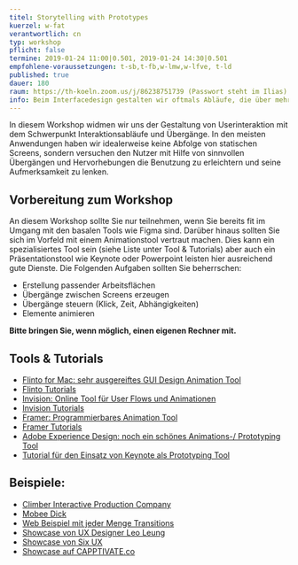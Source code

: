 ```yaml
---
titel: Storytelling with Prototypes
kuerzel: w-fat
verantwortlich: cn
typ: workshop
pflicht: false
termine: 2019-01-24 11:00|0.501, 2019-01-24 14:30|0.501
empfohlene-voraussetzungen: t-sb,t-fb,w-lmw,w-lfve, t-ld
published: true
dauer: 180
raum: https://th-koeln.zoom.us/j/86238751739 (Passwort steht im Ilias)|https://th-koeln.zoom.us/j/86238751739
info: Beim Interfacedesign gestalten wir oftmals Abläufe, die über mehrere Screens gehen. Was gibt es hier zu beachten?
---
```


In diesem Workshop widmen wir uns der Gestaltung von Userinteraktion mit dem Schwerpunkt Interaktionsabläufe und Übergänge. In den meisten Anwendungen haben wir idealerweise keine Abfolge von statischen Screens, sondern versuchen den Nutzer mit Hilfe von sinnvollen Übergängen und Hervorhebungen die Benutzung zu erleichtern und seine Aufmerksamkeit zu lenken.

## Vorbereitung zum Workshop

An diesem Workshop sollte Sie nur teilnehmen, wenn Sie bereits fit im Umgang mit den basalen Tools wie Figma sind. Darüber hinaus sollten Sie sich im Vorfeld mit einem Animationstool vertraut machen. Dies kann ein spezialisiertes Tool sein (siehe Liste unter Tool & Tutorials) aber auch ein Präsentationstool wie Keynote oder Powerpoint leisten hier ausreichend gute Dienste. Die Folgenden Aufgaben sollten Sie beherrschen:
- Erstellung passender Arbeitsflächen
- Übergänge zwischen Screens erzeugen
- Übergänge steuern (Klick, Zeit, Abhängigkeiten)
- Elemente animieren

**Bitte bringen Sie, wenn möglich, einen eigenen Rechner mit.**


## Tools & Tutorials
- [Flinto for Mac: sehr ausgereiftes GUI Design Animation Tool](https://www.flinto.com)
- [Flinto Tutorials](https://www.flinto.com/tutorial_videos)
- [Invision: Online Tool für User Flows und Animationen](https://www.invisionapp.com/)
- [Invision Tutorials](https://support.invisionapp.com/hc/en-us/categories/115000098263)
- [Framer: Programmierbares Animation Tool](https://framer.com/)
- [Framer Tutorials](https://framer.com/getstarted/guide/)
- [Adobe Experience Design: noch ein schönes Animations-/ Prototyping Tool](http://www.adobe.com/de/products/experience-design.html)
- [Tutorial für den Einsatz von Keynote als Prototyping Tool](https://www.smashingmagazine.com/2015/08/animating-in-keynote/)

<!--## Material & Input
- [Download der Workshop Slides als PDF](../../download/workshop-flow-and-transition/workshop-flow-and-transition.pdf)
- [Creating Usability with Motion: The UX in Motion Manifesto](https://medium.com/ux-in-motion/creating-usability-with-motion-the-ux-in-motion-manifesto-a87a4584ddc)
- [Google Motion Guidelines](https://material.io/guidelines/motion/material-motion.html)
- [Übersicht gängiger Easings](http://easings.net/de)
- [Artikel aus dem Smashing Magazine zu Transistions](https://www.smashingmagazine.com/2013/10/smart-transitions-in-user-experience-design/)
- [Enhance Your User Experience with Animated Transitions](https://medium.com/yummygum-journal/enhance-your-user-experience-with-animated-transitions-a30267ca376c)
- [Landingpage zum Thema Transitions auf uxdesign.cc](https://uxdesign.cc/ui-inspiration-b019453058d7)
- [Material Icons](https://material.io/icons/)
- [Brand Icons](https://www.smashingmagazine.com/2013/03/free-brand-icons-color-style-guides-icons/#download-the-set-for-free)-->

## Beispiele:
- [Climber Interactive Production Company](http://www.climber.io/)
- [Mobee Dick](http://mobeedick.com/)
- [Web Beispiel mit jeder Menge Transitions](http://appewa.com/)
- [Showcase von UX Designer Leo Leung](http://abduzeedo.com/ui-transitions-leo-leung)
- [Showcase von Six UX](http://sixux.com/)
- [Showcase auf CAPPTIVATE.co](http://capptivate.co)
